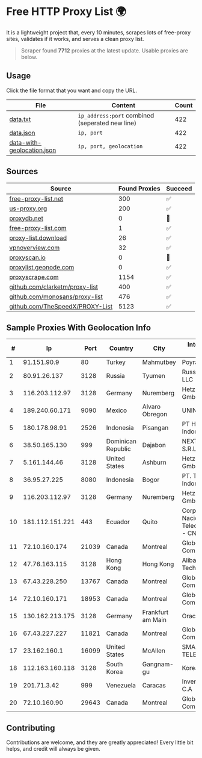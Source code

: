 
# Free HTTP Proxy List 🌍

It is a lightweight project that, every 10 minutes, scrapes lots of free-proxy sites, validates if it works, and serves a clean proxy list.


> Scraper found **7712** proxies at the latest update. Usable proxies are below.

## Usage

Click the file format that you want and copy the URL.


|File|Content|Count|
|----|-------|-----|
|[data.txt](https://raw.githubusercontent.com/themiralay/Proxy-List-World/master/data.txt)|`ip_address:port` combined (seperated new line)|422|
|[data.json](https://raw.githubusercontent.com/themiralay/Proxy-List-World/master/data.json)|`ip, port`|422|
|[data-with-geolocation.json](https://raw.githubusercontent.com/themiralay/Proxy-List-World/master/data-with-geolocation.json)|`ip, port, geolocation`|422|

## Sources

|Source|Found Proxies|Succeed|
|------|-------------|-------|
|[free-proxy-list.net](https://free-proxy-list.net)|300|✅|
|[us-proxy.org](https://www.us-proxy.org)|200|✅|
|[proxydb.net](http://proxydb.net)|0|🚫|
|[free-proxy-list.com](https://free-proxy-list.com/?page=&port=&type%5B%5D=http&type%5B%5D=https&up_time=0&search=Search)|1|✅|
|[proxy-list.download](https://www.proxy-list.download/HTTP)|26|✅|
|[vpnoverview.com](https://vpnoverview.com/privacy/anonymous-browsing/free-proxy-servers)|32|✅|
|[proxyscan.io](https://www.proxyscan.io)|0|🚫|
|[proxylist.geonode.com](https://proxylist.geonode.com/api/proxy-list?limit=300&page=1&sort_by=lastChecked&sort_type=desc&protocols=http,https)|0|✅|
|[proxyscrape.com](https://api.proxyscrape.com/v2/?request=displayproxies&protocol=http&timeout=10000&country=all&ssl=all&anonymity=all)|1154|✅|
|[github.com/clarketm/proxy-list](https://raw.githubusercontent.com/clarketm/proxy-list/master/proxy-list-raw.txt)|400|✅|
|[github.com/monosans/proxy-list](https://raw.githubusercontent.com/monosans/proxy-list/main/proxies/http.txt)|476|✅|
|[github.com/TheSpeedX/PROXY-List](https://raw.githubusercontent.com/TheSpeedX/PROXY-List/master/http.txt)|5123|✅|


## Sample Proxies With Geolocation Info

|#|Ip|Port|Country|City|Internet Service Provider|
|-|--|----|-------|----|-------------------------|
|1|91.151.90.9|80|Turkey|Mahmutbey|Poyraz Hosting|
|2|80.91.26.137|3128|Russia|Tyumen|Russian company LLC|
|3|116.203.112.97|3128|Germany|Nuremberg|Hetzner Online GmbH|
|4|189.240.60.171|9090|Mexico|Alvaro Obregon|UNINET|
|5|180.178.98.91|2526|Indonesia|Pisangan|PT Hipernet Indodata|
|6|38.50.165.130|999|Dominican Republic|Dajabon|NEXTELECOM, S.R.L.|
|7|5.161.144.46|3128|United States|Ashburn|Hetzner Online GmbH|
|8|36.95.27.225|8080|Indonesia|Bogor|PT. Telekomunikasi Indonesia|
|9|116.203.112.97|3128|Germany|Nuremberg|Hetzner Online GmbH|
|10|181.112.151.221|443|Ecuador|Quito|Corporacion Nacional De Telecomunicaciones - CNT EP|
|11|72.10.160.174|21039|Canada|Montreal|GloboTech Communications|
|12|47.76.163.115|3128|Hong Kong|Hong Kong|Alibaba (US) Technology Co., Ltd.|
|13|67.43.228.250|13767|Canada|Montreal|GloboTech Communications|
|14|72.10.160.171|18953|Canada|Montreal|GloboTech Communications|
|15|130.162.213.175|3128|Germany|Frankfurt am Main|Oracle Corporation|
|16|67.43.227.227|11821|Canada|Montreal|GloboTech Communications|
|17|23.162.160.1|16099|United States|McAllen|SMARTCOM TELEPHONE, LLC|
|18|112.163.160.118|3128|South Korea|Gangnam-gu|Korea Telecom|
|19|201.71.3.42|999|Venezuela|Caracas|Inversiones Rdn3 C.A|
|20|72.10.160.90|29643|Canada|Montreal|GloboTech Communications|



## Contributing

Contributions are welcome, and they are greatly appreciated! Every
little bit helps, and credit will always be given.

